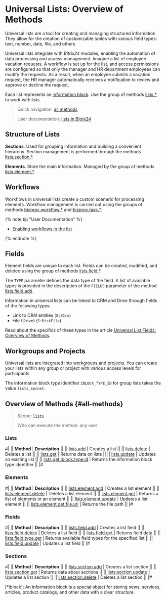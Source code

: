 # Universal Lists: Overview of Methods

Universal lists are a tool for creating and managing structured information. They allow for the creation of customizable tables with various field types: text, number, date, file, and others.

Universal lists integrate with *Bitrix24* modules, enabling the automation of data processing and access management. Imagine a list of employee vacation requests. A workflow is set up for the list, and access permissions are configured so that only the manager and HR department employees can modify the requests. As a result, when an employee submits a vacation request, the HR manager automatically receives a notification to review and approve or decline the request.

Each list represents an [information block](*iblock). Use the group of methods [lists.*](./lists/index.md) to work with lists.

> Quick navigation: [all methods](#all-methods) 
>
> User documentation: [lists in Bitrix24](https://helpdesk.bitrix24.com/open/18128130/)

## Structure of Lists

**Sections**. Used for grouping information and building a convenient hierarchy. Section management is performed through the methods [lists.section.*](./sections/index.md).

**Elements**. Store the main information. Managed by the group of methods [lists.element.*](./elements/index.md).

## Workflows

Workflows in universal lists create a custom scenario for processing elements. Workflow management is carried out using the groups of methods [bizproc.workflow.*](../bizproc/index.md) and [bizproc.task.*](../bizproc/bizproc-task/bizproc-task-list.md).

{% note tip "User Documentation" %}

- [Enabling workflows in the list](https://helpdesk.bitrix24.com/open/8440151/)

{% endnote %}

## Fields

Element fields are unique to each list. Fields can be created, modified, and deleted using the group of methods [lists.field.*](./fields/index.md).

The `TYPE` parameter defines the data type of the field. A list of available types is provided in the description of the `FIELDS` parameter of the method [lists.field.add](./fields/lists-field-add.md). 

Information in universal lists can be linked to CRM and Drive through fields of the following types:
- Link to CRM entities (`S:ECrm`)
- File (Drive) (`S:DiskFile`)

Read about the specifics of these types in the article [Universal List Fields: Overview of Methods](./fields/index.md).

## Workgroups and Projects

Universal lists are integrated [into workgroups and projects](../sonet-group/sonet-group-create.md). You can create your lists within any group or project with various access levels for participants.

The information block type identifier `IBLOCK_TYPE_ID` for group lists takes the value `lists_socnet`.

## Overview of Methods {#all-methods}

> Scope: [`lists`](../scopes/permissions.md)
>
> Who can execute the method: any user

### Lists

#|
|| **Method** | **Description** ||
|| [lists.add](./lists/lists-add.md) | Creates a list ||
|| [lists.delete](./lists/lists-delete.md) | Deletes a list ||
|| [lists.get](./lists/lists-get.md) | Returns data on lists ||
|| [lists.update](./lists/lists-update.md) | Updates an existing list ||
|| [lists.get.iblock.type.id](./lists/lists-get-iblock-type-id.md) | Returns the information block type identifier ||
|#

### Elements

#|
|| **Method** | **Description** ||
|| [lists.element.add](./elements/lists-element-add.md) | Creates a list element ||
|| [lists.element.delete](./elements/lists-element-delete.md) | Deletes a list element ||
|| [lists.element.get](./elements/lists-element-get.md) | Returns a list of elements or an element ||
|| [lists.element.update](./elements/lists-element-update.md) | Updates a list element ||
|| [lists.element.get.file.url](./elements/lists-element-get-file-url.md) | Returns the file path ||
|#

### Fields

#|
|| **Method** | **Description** ||
|| [lists.field.add](./fields/lists-field-add.md) | Creates a list field ||
|| [lists.field.delete](./fields/lists-field-delete.md) | Deletes a list field ||
|| [lists.field.get](./fields/lists-field-get.md) | Returns field data ||
|| [lists.field.type.get](./fields/lists-field-type-get.md) | Returns available field types for the specified list ||
|| [lists.field.update](./fields/lists-field-update.md) | Updates a list field ||
|#

### Sections

#|
|| **Method** | **Description** ||
|| [lists.section.add](./sections/lists-section-add.md) | Creates a list section ||
|| [lists.section.get](./sections/lists-section-get.md) | Returns data about sections ||
|| [lists.section.update](./sections/lists-section-update.md) | Updates a list section ||
|| [lists.section.delete](./sections/lists-section-delete.md) | Deletes a list section ||
|#

[*iblock]: An information block is a special object for storing news, services, articles, product catalogs, and other data with a clear structure.